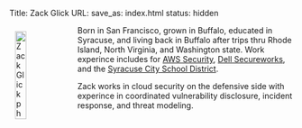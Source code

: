 Title: Zack Glick
URL: 
save_as: index.html
status: hidden 

<a href="/{static}/images/zack-glick.jpg" alt="Zack Glick photo"><img src="{static}/images/zack-glick.jpg" alt="Zack Glick photo" style="float:left; width:20%; padding: 10px"></a>

Born in San Francisco, grown in Buffalo, educated in Syracuse, and living back in Buffalo after trips thru Rhode Island, North Virginia, and Washington state. Work experince includes for [AWS Security](https://aws.amazon.com/), [Dell Secureworks](https://www.secureworks.com/), and the [Syracuse City School District](http://www.syracusecityschools.com/).

Zack works in cloud security on the defensive side with experince in coordinated vulnerability disclosure, incident response, and threat modeling.

